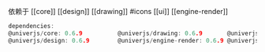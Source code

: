 
依赖于 
[[core]]
[[design]]
[[drawing]]
#icons 
[[ui]]
[[engine-render]]

```c
dependencies:
@univerjs/core: 0.6.9          @univerjs/drawing: 0.6.9       @univerjs/icons: ^0.2.31
@univerjs/design: 0.6.9        @univerjs/engine-render: 0.6.9 @univerjs/ui: 0.6.9
```